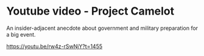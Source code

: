 # Youtube video - Project Camelot

An insider-adjacent anecdote about government and military preparation for a big event.

https://youtu.be/rw4z-rSwNjY?t=1455